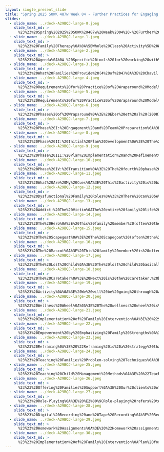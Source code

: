 ```yaml
---
layout: single_present_slide
title: "Spring 2025 SOWK 487w Week 04 - Further Practices for Engaging with Families"
slides:
  - slide_name: ../deck-A29BQJ-large-0.jpeg
    slide_text_md: >
      %23%23%20Spring%202025%20SOWK%20487w%20Week%2004%20-%20Further%20Practices%20for%20Engaging%20with%20Families%0A%0Atitle:%20Spring%202025%20SOWK%20487w%20Week%2004%20-%20Further%20Practices%20for%20Engaging%20with%20Families%0Adate:%202025-02-12%2000:09:15%0Alocation:%20Heritage%20University%0Atags:%0A%20%20-%20Heritage%20University%0A%20%20-%20BASW%20Program%0A%20%20-%20SOWK%20487w%0Apresentation_video:%20%3E%0A%20%20%22%22%0Adescription:%20%3E%0A%0AIn%20week%20four,%20we%20continue%20with%20our%20consideration%20and%20work%20on%20understanding%20and%20working%20with%20families.%20You%20have%20to%20do%20readings%20to%20go%20over%20outside%20of%20the%20textbook.%20First,%20Chovil%20(2009)%20a%20report%20that%20helps%20explain%20some%20of%20the%20best%20practices%20in%20working%20with%20and%20engaging%20families.%20It%20also%20provides%20context%20to%20what%20roles%20families%20can%20play%20in%20developing%20and%20promoting%20services.%20As%20you%20read%20Anderson-Butcher%20et%20al.%20(2004),%20we%20will%20also%20be%20the%20first%20to%20focus%20on%20the%20connection%20that%20families%20might%20have%20to%20other%20types%20of%20groups.%20Next,%20you%20can%20watch%20a%20short%20documentary%20about%20services%20for%20families,%20Administration%20for%20Children%20and%20Families%20(2015).%20During%20class,%20we%20will%20also%20be%20spending%20time%20talking%20about%20potential%20family%20roles%20and%20some%20specific%20tools%20for%20doing%20family%20work.%0A%0AThe%20following%20is%20the%20agenda%20for%20week%20four:%0A%0A-%20Specific%20tools%20for%20working%20with%20families%0A-%20Dysfunctional%20family%20roles%0A-%20Some%20standard%20techniques%20for%20working%20with%20families%0A%0A
  - slide_name: ../deck-A29BQJ-large-1.jpeg
    slide_text_md: >
      %23%23%20Family%20Therapy%0A%0A%5BWhole%20Class%20Activity%5D%20Watch%20Family%20Therapy%20Video%20clip%20of%20the%20Simpsons.%0A%0A%3E%20Today%20we%20will%20be%20talking%20about%20working%20with%20families%20and%20what%20that%20looks%20like.%0A%0A
  - slide_name: ../deck-A29BQJ-large-2.jpeg
    slide_text_md: >
      %23%23%20Agenda%0A%0A-%20Specific%20tools%20for%20working%20with%20families%0A-%20Dysfunctional%20family%20roles%0A-%20Some%20standard%20techniques%20for%20working%20with%20families%0A%0A
  - slide_name: ../deck-A29BQJ-large-3.jpeg
    slide_text_md: >
      %23%23%20What%20Families%20Provide%20(4%20of%204)%0A%3E%20Chavil's%20(2009)%20paper%20lays%20out%20three%20types%20of%20family%20engagement%20that%20could%20be%20laid%20out%20on%20a%20sort%20of%20a%20continuum.%0A%0A-%20__Family%20focused__:%20more%20than%20working%20with%20just%20child,%20but%20whole%20family.%0A-%20__Family-centered__%0A%09%22Family-centered%20treatment%20is%20not%20simply%20a%20new%20technique%20that%20can%20be%20learned%20by%20frontline%20clinicians.%20Family-centered%20treatment%20involves%20the%20program's%20philosophy,%20organization,%20financing,%20staffing,%20and%20many%20other%20policies%20and%20procedures.%22%20(Ooms%20%26%20Snyder,%202007)%0A-%20__Family-driven__%0A%09%22Family-driven%20means%20families%20have%20a%20primary%20decision%20making%20role%20in%20the%20care%20of%20their%20own%20children%20as%20well%20as%20the%20policies%20and%20procedures%20governing%20care%20for%20all%20children%20in%20their%20community,%20state,%20tribe,%20territory%20and%20nation%22%20(Chavil,%202009).%0A%0A%3Cdiv%20style%3D%22text-align:%20center%22%20markdown%3D%221%22%3E%0AReference%0A%3C/div%3E%0A%3Cdiv%20style%3D%22margin:%200%200%200%202em;%20text-indent:%20-2em;%22%20markdown%3D%221%22%3E%0A%0AChovil,%20N.%20(2009,%20April)%20Engaging%20families%20in%20child%20%26%20youth%20mental%20health:%20A%20review%20of%20best,%20emerging%20and%20promising%20practices.%20Retrieved%20from%20http://www.forcesociety.com/sites/default/files/Engaging%2520Families%2520in%2520Child%2520%26%2520Youth%2520Mental%2520Health.pdf%0A%0A%3C/div%3E%0A%0A
  - slide_name: ../deck-A29BQJ-large-4.jpeg
    slide_text_md: >
      %23%23%20Requirements%20for%20Practice%20of%20Wraparound%20Model%20(1%20of%202)%0A%3E%20The%20wraparound%20model%20includes%20several%20components.%0A%0A1.%20The%20wraparound%20approach%20must%20be%20a%20__team-driven%20process__%20involving%20the%20family,%20child,%20natural%20supports,%20agencies,%20and%20community%20services%20working%20together%20to%20develop,%20implement,%20and%20evaluate%20the%20individualized%20plan.%0A2.%20__Families%20must%20be%20full%20and%20active%20partners__%20in%20every%20level%20of%20the%20wraparound%20process.%0A3.%20__Services%20and%20supports%20must%20be%20individualized__,%20built%20on%20strengths,%20and%20meet%20the%20needs%20of%20children%20and%20families%20across%20life%20domains%20to%20promote%20success,%20safety,%20and%20permanence%20in%20home,%20school%20and%20community.%0A4.%20The%20process%20must%20be%20__culturally%20competent__,%20building%20on%20the%20unique%20values,%20preferences%20and%20strengths%20of%20children,%20families,%20and%20their%20communities.%0A5.%20Wraparound%20child%20and%20family%20teams%20must%20have%20__flexible%20approaches%20and%20adequate%20and%20flexible%20funding__.%0A%0A
  - slide_name: ../deck-A29BQJ-large-5.jpeg
    slide_text_md: >
      %23%23%20Requirements%20for%20Practice%20of%20Wraparound%20Model%20(2%20of%202)%0A6.%20Wraparound%20plans%20must%20include%20a%20__balance%20of%20formal%20services%20and%20informal__%20community%20and%20family%20supports.%0A7.%20There%20must%20be%20an%20__unconditional%20commitment%20to%20serve__%20children%20and%20their%20families%20is%20essential.%0A8.%20The%20plans%20should%20be%20developed%20and%20implemented%20based%20on%20an%20__interagency,%20community-based%20collaborative%20process__.%0A9.%20__Outcomes%20must%20be%20determined%20and%20measured__%20for%20the%20system,%20program,%20and%20individual%20child%20and%20family.%0A%0A%0A
  - slide_name: ../deck-A29BQJ-large-6.jpeg
    slide_text_md: >
      %23%23%20Phases%20of%20Wraparound%0A%3E%20Eber%20et%20al%20(2008)%20describe%20four%20phases%20of%20wraparound%20as%20a%20tertiary%20level%20intervention%20with%20students%20with%20EBD.%0A%0A%3Cdiv%20style%3D%22text-align:%20center%22%20markdown%3D%221%22%3E%0AReference%0A%3C/div%3E%0A%3Cdiv%20style%3D%22margin:%200%200%200%202em;%20text-indent:%20-2em;%22%20markdown%3D%221%22%3E%0A%0AEber,%20L.,%20Breen,%20K.,%20Rose,%20J.,%20Unizycki,%20R.%20M.,%20%26%20London,%20T.%20H.%20(2008).%20Wraparound:%20As%20a%20tertiary%20level%20intervention%20for%20students%20with%20emotional/behavioral%20needs.%20_Teaching%20Exceptional%20Children,%2040_(6),%2016-22.%20%3Chttps://doi.org/10.1177/004005990804000602%3E%0A%0A%3C/div%3E%0A%0A
  - slide_name: ../deck-A29BQJ-large-7.jpeg
    slide_text_md: >
      %23%23%20Phase%20I:%20Engagement%20and%20Team%20Preparation%0A%3E%20The%20first%20phase%20of%20wraparound%20is%20mainly%20between%20the%20facilitator%20and%20the%20family%20(client%20system)%0A%0A%3E%20The%20facilitator...%0A%0A-%20Meets%20with%20family%20and%20key%20team%20members%20to%20__gather%20their%20perspectives__.%0A-%20Guides%20family%20to%20__generate%20a%20strengths%20list__%20(multiple%20settings%20and%20perspectives)%20and%20a%20__list%20of%20needs__.%0A-%20__Generates%20a%20team%20member%20list__,%20which%20includes%20natural%20supports,%20with%20the%20family.%0A-%20Documents%20and%20shares%20__baseline%20data__%20about%20student's%20strengths/needs.%0A%0A%0A
  - slide_name: ../deck-A29BQJ-large-8.jpeg
    slide_text_md: >
      %23%23%20Phase%20II:%20Initial%20Plan%20Development%0A%3E%20The%20second%20phase%20of%20wraparound%20is%20around%20initial%20plan%20development%20with%20the%20client,%20family,%20and%20team.%0A%0A%3E%20The%20team...%0A%0A-%20Begins%20__regular%20meeting%20schedule__.%0A-%20Documents%20and%20__reviews%20strengths%20and%20needs%20data__%20(home/school/community).%0A-%20__Chooses%20a%20few%20needs__%20for%20team%20to%20focus%20action%20planning,%20with%20special%20priority%20assigned%20to%20family%20concerns.%0A-%20Develops%20an%20__intervention%20plan__%20(including%20function-based%20behavior%20supports%20as%20needed)%20to%20respond%20to%20home,%20school,%20and%20community%20strengths/needs.%0A-%20__Assesses%20community%20supports__/resources%20available%20to%20meet%20needs%20identified%20by%20family.%0A%0A
  - slide_name: ../deck-A29BQJ-large-9.jpeg
    slide_text_md: >
      %23%23%20Phase%20III:%20Plan%20Implementation%20and%20Refinement%0A%3E%20The%20third%20phase%20is%20implementing%20and%20making%20incremental%20changes%20to%20the%20plan.%0A%0A%3E%20The%20team...%0A%0A-%20__Documents%20accomplishments__%20of%20student%20and%20team%20at%20each%20meeting.%0A-%20Meets%20frequently,%20checking%20follow-through%20and%20__assessing%20progress__%20of%20different%20interventions.%0A-%20__Receives%20regular%20documentation__%20including%20data%20and%20plan%20updates.%0A-%20Facilitates%20__ongoing%20communication__%20among%20those%20providing%20interventions%20at%20home,%20school,%20and%20in%20the%20community.%0A%0A
  - slide_name: ../deck-A29BQJ-large-10.jpeg
    slide_text_md: >
      %23%23%20Phase%20IV:%20Transition%0A%3E%20The%20fourth%20phase%20starts%20to%20look%20at%20transitioning%20out%20of%20services.%0A%0A%3E%20The%20team...%0A%0A-%20Discusses%20__transitioning%20out__%20of%20wraparound.%0A-%20__Considers%20the%20concerns__%20of%20all%20team%20members%20in%20transition%20planning.%0A-%20Communicates%20methods%20for%20__future%20access__%20to%20services%20to%20all%20team%20members.%0A-%20Negotiates%20methods%20of%20introducing%20student%20and%20family%20to%20__future%20teachers%20or%20providers__.%0A%0A
  - slide_name: ../deck-A29BQJ-large-11.jpeg
    slide_text_md: >
      %23%23%20What%20Are%20My%20Cues%0A%3E%20This%20activity%20is%20based%20on%20work%20done%20ART%20and%20from%20Guiding%20Good%20Choices%20Parenting%20Classes.%20In%20ART,%20the%20following%20are%20the%20sections%20of%20what%20is%20called%20the%20anger%20control%20chain.%0A%0A-%20Triggers%20(internal/external)%0A-%20Cues%0A-%20Anger%20reducers%0A-%20Reminders%0A-%20Thinking%20ahead%20(if%20__%20then%20__%20thinking)%0A-%20Social%20skill%0A-%20Self%20evaluation%0A%0A%3E%20I%20want%20to%20show%20you%20an%20activity%20you%20could%20do%20in%20groups%20or%20with%20families%20to%20help%20you%20brainstorm%20a%20youth's%20cues.%20%0A%0A%5BWhole%20Class%20Activity%5D%20Outline%20a%20person.%20Have%20people%20brainstorm%20what%20they%20feel%20like%20when%20they%20get%20upset.%20Using%20outrageous%20drawings.%0A%0A
  - slide_name: ../deck-A29BQJ-large-12.jpeg
    slide_text_md: >
      %23%23%20Dysfunctional%20Family%20Roles%0A%3E%20There%20can%20be%20several%20roles%20that%20family%20members%20might%20fall%20under.%20Sometimes,%20especially%20in%20literature%20regarding%20substance%20abuse,%20there%20are%20roles%20described%20as%20co-dependent%20or%20dysfunctional%20considered%20common.%20We%20are%20going%20to%20spend%20some%20time%20examining%20those.%0A%0AAlso,%20something%20to%20consider:%20Some%20of%20this%20has%20no%20real%20scientific%20backing.%20It%20is%20taken%20as%20standard%20and%20frequently%20seen%20but%20has%20not%20been%20scientifically%20verified.%0A%0A%0A
  - slide_name: ../deck-A29BQJ-large-13.jpeg
    slide_text_md: >
      %23%23%20Addict:%20The%20Victim%0AThe%20entire%20family%20life%20revolves%20around%20the%20addict%20or%20alcoholic.%20Each%20codependent%20role%20has%20been%20taken%20on%20to%20%22make%20sense%22%20of,%20and%20handle,%20the%20dysfunction%20in%20the%20everyday%20life%20of%20the%20family.%0A%0AUnderstanding%20the%20addict%20is%20very%20important.%20Of%20equal%20importance%20is%20knowing%20that%20by%20making%20changes%20in%20your%20own%20actions,%20you%20can%20stop%20supporting%20the%20addictive%20behavior%20of%20your%20loved%20one.%0A%0A
  - slide_name: ../deck-A29BQJ-large-14.jpeg
    slide_text_md: >
      %23%23%20The%20Hero%0A%3E%20This%20family%20member%20(often%20the%20oldest%20child)%20devotes%20his%20time%20and%20attention%20to%20making%20the%20family%20look%20%22normal%22%20and%20without%20problems.%0A%0A-%20By%20overachieving%20and%20succeeding%20in%20school,%20work,%20or%20social%20activities.%0A-%20The%20Hero%20feels%20he%20can%20mask%20or%20make%20up%20for%20the%20dysfunctional%20home%20life.%0A-%20Everyone%20sees%20the%20Hero%20as%20kind,%20helpful,%20and%20positive.%0A-%20Inside%0A%09*%20Heroes%20often%20feel%20isolated%20inside%0A%09*%20Unable%20to%20express%20their%20true%20feelings.%0A-%20They%20may%20have%20difficulty%20with%20intimate%20relationships%20in%20later%20life%0A-%20May%20suffer%20from%20illness%20related%20to%20stress.%0A-%20They%20are%20often%20workaholics%20as%20adults.%0A%0A
  - slide_name: ../deck-A29BQJ-large-15.jpeg
    slide_text_md: >
      %23%23%20The%20Scapegoat%0A%3E%20The%20Scapegoat%20(often%20the%20second%20born)%20always%20seems%20defiant,%20hostile%20and%20angry.%20They%20are%20perpetually%20in%20trouble%20at%20school,%20work,%20or%20social%20situations...%0A%0A-%20Often%20our%20target%20client....%0A-%20Their%20behavior%20turns%20the%20focus%20away%20from%20the%20addict%20or%20alcoholic%20in%20the%20family%0A-%20They%20may%20also%20be%20reacting%20to%20the%20attention%20that%20the%20hero%20child%20receives%0A-%20Frequent%20turns%20to%20high%20risk%20behaviors%20as%20a%20way%20to%20express%20their%20inner%20feelings%20of%20emptiness.%0A%09*%20The%20Scapegoat%20may%20experiment%20with%20drugs%20or%20alcohol.%0A%09*%20They%20may%20become%20sexually%20active%20at%20an%20early%20age,%20or%20get%20into%20frequent%20fights.%0A-%20They%20can%20be%20very%20clever,%20and%20leaders%20in%20their%20peer%20groups.%20%0A-%20Often%20the%20groups%20that%20they%20choose%20to%20associate%20with%20are%20gangs%20or%20other%20groups%20that%20do%20not%20present%20healthy%20relationships.%0A-%20All%20these%20negative%20behaviors%20can%20be%20seen%20as%20a%20cry%20for%20help!%20%0A%0A
  - slide_name: ../deck-A29BQJ-large-16.jpeg
    slide_text_md: >
      %23%23%20The%20Mascot%0A%3E%20This%20family%20member%20is%20often%20the%20youngest%20child%20in%20the%20family.%20They%20are%20the%20court%20jester,%20trying%20to%20get%20everyone%20to%20laugh.%20They%20do%20this%20unconsciously%20to%20improve%20the%20atmosphere%20in%20the%20dysfunctional%20household,%20as%20well%20as%20turn%20the%20focus%20away%20from%20the%20addict%20or%20alcoholic.%0A%0A-%20The%20rest%20of%20the%20family%20may%20try%20to%20protect%20their%20%22class%20clown%22%20from%20the%20severity%20of%20the%20addiction,%20and%20whatever%20other%20problems%20exist%20within%20the%20family.%0AThe%20problem%20with%20this%20is%20that%20the%20Mascot%20may%20run%20away%20from%20problems,%20even%20as%20an%20adult,%20or%20continue%20to%20use%20humor%20to%20distract%20from%20them.%0A-%20The%20Mascot%20is%20often%20busy-busy-busy.%0A-%20They%20become%20anxious%20or%20depressed%20when%20things%20aren't%20in%20constant%20motion.%0AThis%20hyperactivity%20makes%20it%20difficult%20for%20them%20to%20concentrate%20for%20very%20long%20on%20any%20particular%20thing,%20making%20school%20or%20work%20difficult.%0A-%20Some%20mascots%20turn%20to%20drugs%20or%20alcohol%20to%20help%20them%20%22slow%20down%22%20or%20handle%20their%20anxiety.%0A%0A%0A
  - slide_name: ../deck-A29BQJ-large-17.jpeg
    slide_text_md: >
      %23%23%20The%20Lost%20Child%0A%3E%20The%20lost%20child%20basically%20disappears.%20They%20become%20loners,%20or%20are%20very%20shy.%20They%20feel%20like%20strangers%20or%20outsiders,%20not%20only%20in%20social%20situations,%20but%20also%20within%20their%20own%20families.%20Often%20they%20feel%20ignored,%20and%20that%20they%20don't%20matter.%0A%0A-%20Their%20way%20of%20handling%20the%20addictive%20behavior%20in%20the%20family%20is%20to%20draw%20away%20from%20interaction%20with%20family%20members.%0A-%20The%20Lost%20Child%20often%20has%20a%20rich%20inner%20life.%0A-%20Because%20they%20don't%20interact,%20they%20never%20have%20a%20chance%20to%20develop%20critical%20social%20and%20communication%20skills.%0A-%20The%20Lost%20Child%20avoids%20trouble,%20even%20if%20they%20truly%20need%20something.%0A-%20Sometimes%20they%20develop%20physical%20problems,%20such%20as%20asthma%20or%20obesity,%20to%20gain%20attention.%20They%20may%20never%20even%20realize%20they%20are%20doing%20this.%0A-%20As%20adults,%20they%20may%20never%20marry,%20or%20may%20have%20difficulty%20having%20an%20intimate%20relationship.%0A%0A%0A
  - slide_name: ../deck-A29BQJ-large-18.jpeg
    slide_text_md: >
      %23%23%20The%20Caretaker%0A%3E%20Next%20is%20the%20caretaker,%20but%20another%20descriptive%20word%20for%20this%20type%20of%20codependent%20family%20role%20is%20%22enabler.%22%0A%0A-%20The%20Caretaker%20feels%20like%20they%20have%20to%20keep%20the%20family%20going.%0A-%20Over%20and%20over%20they%20take%20on%20the%20addict's%20problems%20and%20responsibilities.%0A-%20The%20fact%20that%20they%20have%20to%20do%20this%20may%20make%20The%20Caretaker%20angry%20or%20frustrated,%20but%20they%20never%20quite%20see%20that%20by%20choosing%20not%20to%20help%20they%20actually%20could%20help%20the%20addict.%0A-%20The%20Caretaker%20is%20the%20martyr%20of%20the%20family,%20and%20often%20supports%20not%20only%20the%20addictive%20behavior%20of%20the%20addict%20or%20alcoholic,%20but%20also%20the%20codependent%20roles%20that%20everyone%20else%20is%20playing.%0A%0A
  - slide_name: ../deck-A29BQJ-large-19.jpeg
    slide_text_md: >
      %23%23%20Activity%0A%0A%3E%20We%20will%20be%20going%20through%20an%20activity%20where%20you%20will%20break%20into%20groups%20of%20three%20or%20four.%20Somebody%20will%20be%20the%20clinician.%20Everybody%20else%20will%20act%20as%20the%20family.%20Spend%20a%20little%20time%20discussing%20and%20thinking%20about%20what%20role%20(doesn't%20necessarily%20have%20to%20be%20co-dependent%20family)%20and%20your%20family's%20needs.%20Practice%20going%20through%20some%20of%20the%20initial%20phases%20of%20working%20with%20a%20family.%0A%0A-%20Consider%20drawing%20out%20values,%20rules,%20norms%0A%0A%0A
  - slide_name: ../deck-A29BQJ-large-20.jpeg
    slide_text_md: >
      %23%23%20Wellness%20Wheel%0A%0A%3E%20The%20wellness%20wheel%20is%20not%20an%20activity%20I%20did%20as%20frequently%20with%20families%20as%20I%20did%20with%20individuals,%20but%20it%20it%20still%20works%20just%20as%20well.%0A%0A%3E%20%5BWhole%20Class%20Activity%5D%20Have%20entire%20class%20complete%20a%20wellness%20wheel%20themselves,%20walking%20them%20through%20questions.%0A%0A%0A
  - slide_name: ../deck-A29BQJ-large-21.jpeg
    slide_text_md: >
      %23%23%20Implementation%20of%20Family%20Intervention%0A%3E%20%22Social%20workers%20address%20a%20wide%20range%20of%20family%20problems%20and%20issues.%20Thus,%20the%20techniques%20and%20approaches%20used%20vary%20dramatically.%22%20(p.%20371)%0A%0A%3E%20We%20can%20think%20of%20these%20interventions%20as%20tools%20we%20can%20keep%20in%20our%20tool%20belt.%0A%0A%0A
  - slide_name: ../deck-A29BQJ-large-22.jpeg
    slide_text_md: >
      %23%23%20Empowerment%20by%20Emphasizing%20Family%20Strengths%0A%3E%20%22Reinforcing%20and%20reaffirming%20the%20positive%20qualities,%20strengths,%20and%20resources%20of%20a%20family%20should%20be%20an%20ongoing%20theme%20in%20work%20with%20families.%22%20(p.%20371)%0A%0A1.%20__Emphasizing%20Positive%20Communication__:%20Emphasize%20positive%20statement%20reported%20by%20the%20family%0A2.%20__Explore%20Exceptions__:%20Encourage%20family%20members%20to%20share%20stories%20about%20themselves%20-%20discuss%20aspects%20of%20their%20previous%20success.%20(think%20SFBT%20%22Exploring%20for%20exceptions%22)%0A3.%20__Strengths%20%26%20Competency__:%20Note%20family%20interactions%20that%20reflect%20strength%20and%20competency%20(Underscoring%20positive%20family%20interactions)%0A4.%20__Positive%20Activities__:%20Investigate%20times%20that%20family%20members%20enjoy%20together%20(what%20it%20looks%20like,%20where%20they%20do%20it)%20and%20encourage%20more.%0A5.%20__Examine%20Problem%20Solving__:%20Emphasize%20what%20families%20do%20well%20(learn%20how%20families%20solve%20problems)%0A%0A%0A%0A
  - slide_name: ../deck-A29BQJ-large-23.jpeg
    slide_text_md: >
      %23%23%20Reframing%0A%3E%20%22Reframing%20is%20a%20strategy%20that%20helps%20family%20members%20view%20a%20problem%20or%20issue%20with%20a%20different%20outlook%20or%20understand%20it%20differently.%22%20%0A%0A-%20Often%20means%20changing%20negative%20thinking%20about%20another%20family%20member%20to%20a%20new,%20more%20positive%20perspective%0A-%20Provides%20opportunities%20for%20sharing%20strengths%0A%0A%3E%20%5BActivity%5D%20With%20a%20partner,%20think%20about%20something%20you%20are%20ambivalent%20about%20changing.%20Discuss%20the%20topic,%20and%20practice%20reframing%20your%20fellow%20students'%20views.%0A%0A
  - slide_name: ../deck-A29BQJ-large-24.jpeg
    slide_text_md: >
      %23%23%20Teaching%20Families%20Problem-solving%20Techniques%0A%3E%20%22Problem-solving%20focuses%20on%20how%20the%20family%20experienced%20differences%20as%20well%20as%20on%20its%20methods%20for%20solving%20difficult%20problems.%22%20(p.%20372)%0A%0A-%20Exploring%20how%20to%20manage%20behaviors%20(or%20other%20problem%20solving%20applications)%0A-%20Teaching%20the%20generalist%20intervention%20model%0A%0A%3E%20%5BDiscussion%5D%20What%20might%20this%20look%20like%3F%0A%0A%0A
  - slide_name: ../deck-A29BQJ-large-25.jpeg
    slide_text_md: >
      %23%23%20Teaching%20Child%20Management%20Methods%0A%3E%20%22Teaching%20parents%20how%20to%20improve%20their%20children's%20behavior%20is%20a%20common%20goal%20in%20family%20treatment.%22%20(p.%20373)%0A%0A-%20Opportunities%20for%20increasing%20positive%20behavior%0A-%20Opportunities%20for%20decreasing%20negative%20behaviors%0A-%20Teaching%20I-Messages%0A%0A-%3E%20Slide%20%0A-%20Behavioral%20approaches%20(operant%20conditioning)%20%0A%09*%20Positive%20reinforcement%20(consequence%20to%20increase%20a%20behavior)%0A%09*%20Negative%20reinforcement%20(removal%20of%20negative%20impact%20to%20increase%20behavior)%0A%09*%20Positive%20punishment%20(addition%20of%20something%20negative%20have%20to%20do)%0A%09*%20Negative%20punishment%20(taking%20away%20something%20enjoyable)%0A%09*%20Modeling%20(learning%20behavior%20by%20observation)%0A%0A
  - slide_name: ../deck-A29BQJ-large-26.jpeg
    slide_text_md: >
      %23%23%20Offering%20Families%20Support%0A%3E%20Our%20clients%20often%20need%20a%20little%20more%20support%20and%20can%20be%20successful.%0A%0A%3E%20Brokering%20activities%0A%0A-%20Focus%20on%20formal%20/%20in-formal%20supports%0A%0A%0A
  - slide_name: ../deck-A29BQJ-large-27.jpeg
    slide_text_md: >
      %23%23%20Role-Playing%0A%3E%20%E2%80%9CRole-playing%20refers%20to%20having%20a%20person%20assume%20a%20different%20role%20or%20part%20than%20the%20one%20he%20or%20she%20would%20normally%20assume.%22%20(p.%20374)%0A%0A-%20(pretend%20to%20be%20somebody%20else)%20Can%20be%20one%20family%20member%20assuming%20the%20role%20of%20another%20family%20member%20(i.e.%20dad%20sees%20how%20yelling%20looks,%20kid%20sees%20how%20tantrum%20looks%20to%20others)%0A-%20(pretend%20to%20manage%20differently)%20Can%20be%20the%20person%20remains,%20but%20practices%20doing%20it%20differently%20than%20would%20have%20(think%20about%20ART)%0A%0A
  - slide_name: ../deck-A29BQJ-large-28.jpeg
    slide_text_md: >
      %23%23%20Digital%20Recording%20and%20Tape%20Recording%0A%3E%20Recording%20makes%20people%20confront%20the%20effectiveness%20and%20appropriateness%20of%20their%20verbal%20and%20nonverbal%20behaviors.%0A%0A%3E%20Notes%20of%20caution%20-%3E%20Using%20discretion,%20only%20for%20infrequent/specific%20purposes.%0A%3E%20Can%20take%20time%20for%20families%20to%20get%20used%20to%20being%20recorded.%0A%0A
  - slide_name: ../deck-A29BQJ-large-29.jpeg
    slide_text_md: >
      %23%23%20Homework%20Assignments%0A%3E%20%22Homework%20assignments%20are%20tasks%20given%20to%20the%20client%20to%20be%20completed%20at%20home%20or%20outside%20the%20interview.%22%20(p.%20375)%0A%0A%3E%20%5BDiscussion%5D%20What%20are%20some%20possible%20examples%20of%20homework%20assignments%3F%0A%0A-%20Should%20have%20at%20least%20one%20of%20the%20following:%0A%09*%20Specific%20directions%20for%20activities%0A%09*%20Specific%20directions%20for%20frequency%0A%09*%20Specific%20directions%20for%20how%20to%20track%20progress%0A%09*%20Specific%20directions%20of%20what%20is%20going%20to%20be%20shared%20at%20the%20next%20meeting%0A%09*%20Indication%20of%20what%20might%20happen%20while%20implementing%0A%0A
  - slide_name: ../deck-A29BQJ-large-30.jpeg
    slide_text_md: >
      %23%23%20Implementation%20of%20Family%20Intervention%0APlan%20for%20next%20week%0A%0A
---
```

